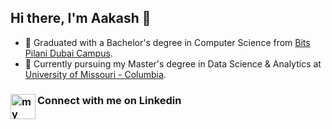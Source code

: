 ## Hi there, I'm Aakash 👋
- 📕 Graduated with a Bachelor's degree in Computer Science from [Bits Pilani Dubai Campus](https://www.bits-pilani.ac.in/dubai/).
- 📕 Currently pursuing my Master's degree in Data Science & Analytics at [University of Missouri - Columbia](https://dsa.missouri.edu/masters-program/).
<!-- 😣 Currently trying to keep my sanity in check.
- 🥅 Goals for 2022: Start a new personal project, GRE prep. -->

### Connect with me on Linkedin [<img align="left" width="40" src="https://user-images.githubusercontent.com/56875895/163595849-ff3c04be-c14c-4f5b-8a11-ae5b8e0f0020.png" alt="my linkedin">](https://www.linkedin.com/in/aakash-sai/)

<br />
<br />
<!--
### Languages and Tools:
<img align="left" width="40" src="https://user-images.githubusercontent.com/56875895/163599036-950d3196-cf1f-4ecc-9380-88d8ef16e5dd.png" alt="visual studio code">
<img align="left" width="40" src="https://user-images.githubusercontent.com/56875895/163599030-82558cbf-1e66-4ad8-8198-e371c3bf94e6.png" alt="html">
<img align="left" width="40" src="https://user-images.githubusercontent.com/56875895/163599028-63635b1d-2608-417e-a27c-3a8ede778e11.png" alt="css">
<img align="left" width="40" src="https://user-images.githubusercontent.com/56875895/163599023-c9346bb0-f3e5-4761-b368-a343289ed5bd.png" alt="bootstrap">
<img align="left" width="40" src="https://user-images.githubusercontent.com/56875895/163599021-f43854ab-fafd-44f4-b17d-8186956bdaa4.png" alt="C++">
<img align="left" width="40" src="https://user-images.githubusercontent.com/56875895/163599016-c594578a-757b-4dd9-b5b5-b1866dbf8356.png" alt="python">
<br />
<br />
-->
